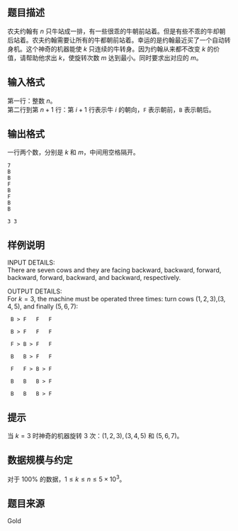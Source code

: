 ## 题目描述
农夫约翰有 $n$ 只牛站成一排，有一些很乖的牛朝前站着。但是有些不乖的牛却朝后站着。农夫约翰需要让所有的牛都朝前站着。幸运的是约翰最近买了一个自动转身机。这个神奇的机器能使 $k$ 只连续的牛转身。因为约翰从来都不改变 $k$ 的价值，请帮助他求出 $k$，使旋转次数 $m$ 达到最小。同时要求出对应的 $m$。
## 输入格式
 第一行：整数 $n$。  
 第二行到第 $n+1$ 行：第 $i+1$ 行表示牛 $i$ 的朝向，`F` 表示朝前，`B` 表示朝后。
## 输出格式
 一行两个数，分别是 $k$ 和 $m$，中间用空格隔开。

```input1
7
B
B
F
B
F
B
B
```
```output1
3 3
```
## 样例说明

INPUT DETAILS:  
There are seven cows and they are facing backward, backward, forward, backward, forward, backward, and backward, respectively.

OUTPUT DETAILS:  
For $k = 3$, the machine must be operated three times: turn cows $(1,2,3)$,$(3,4,5)$, and finally $(5,6,7)$:
```
 B > F   F   F
 
 B > F   F   F
 
 F > B > F   F
 
 B   B > F   F
 
 F   F > B > F
 
 B   B   B > F
 
 B   B   B > F
```
## 提示
当 $k=3$ 时神奇的机器旋转 $3$ 次：$(1,2,3),(3,4,5)$ 和 $(5,6,7)$。
## 数据规模与约定
对于 $100\%$ 的数据，$1\le k\le n\le 5\times 10^3$。
## 题目来源
Gold